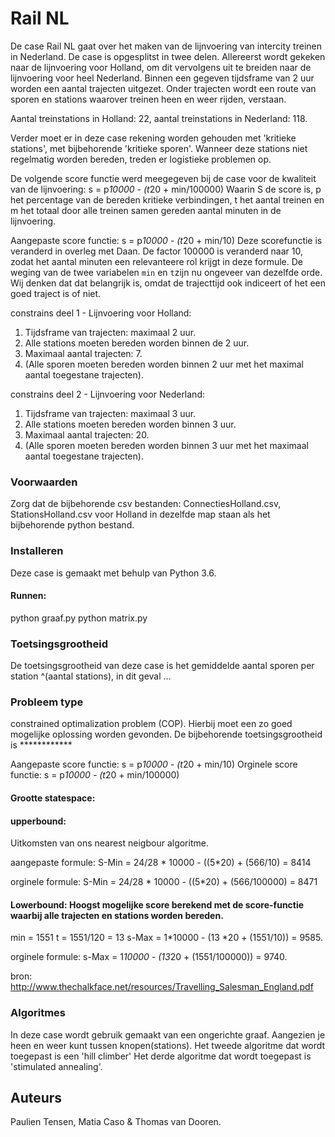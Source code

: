 # Rail NL 

De case Rail NL gaat over het maken van de lijnvoering van intercity treinen in Nederland. De case is opgesplitst in twee delen. Allereerst wordt gekeken naar de lijnvoering voor Holland, om dit vervolgens uit te breiden naar de lijnvoering voor heel Nederland. 
Binnen een gegeven tijdsframe van 2 uur worden een aantal trajecten uitgezet. Onder trajecten wordt een route van sporen en stations waarover treinen heen en weer rijden, verstaan.

Aantal treinstations in Holland: 22, 
aantal treinstations in Nederland: 118. 

Verder moet er in deze case rekening worden gehouden met 'kritieke stations', met bijbehorende 'kritieke sporen'. Wanneer deze stations niet regelmatig worden bereden, treden er logistieke problemen op. 

De volgende score functie werd meegegeven bij de case voor de kwaliteit van de lijnvoering: 
s = p*10000 - (t*20 + min/100000)
Waarin S de score is, p het percentage van de bereden kritieke verbindingen, t het aantal treinen en m het totaal door alle treinen samen gereden aantal minuten in de lijnvoering. 

Aangepaste score functie: 
s = p*10000 - (t*20 + min/10)
Deze scorefunctie is veranderd in overleg met Daan. De factor 100000 is veranderd naar 10, zodat het aantal minuten een relevanteere rol krijgt in deze formule. De weging van de twee variabelen `min` en `t`zijn nu ongeveer van dezelfde orde. Wij denken dat dat belangrijk is, omdat de trajecttijd ook indiceert of het een goed traject is of niet.

constrains deel 1 - Lijnvoering voor Holland:
1. Tijdsframe van trajecten: maximaal 2 uur. 
2. Alle stations moeten bereden worden binnen de 2 uur. 
3. Maximaal aantal trajecten: 7. 
4. (Alle sporen moeten bereden worden binnen 2 uur met het maximal aantal toegestane trajecten).

constrains deel 2 - Lijnvoering voor Nederland:
1. Tijdsframe van trajecten: maximaal 3 uur. 
2. Alle stations moeten bereden worden binnen 3 uur. 
3. Maximaal aantal trajecten: 20. 
4. (Alle sporen moeten bereden worden binnen 3 uur met het maximaal aantal toegestane trajecten).

### Voorwaarden

Zorg dat de bijbehorende csv bestanden: ConnectiesHolland.csv, StationsHolland.csv voor Holland in dezelfde map staan als het bijbehorende python bestand. 

### Installeren

Deze case is gemaakt met behulp van Python 3.6.

#### Runnen:
python graaf.py
python matrix.py

### Toetsingsgrootheid

De toetsingsgrootheid van deze case is het gemiddelde aantal sporen per station ^(aantal stations), in dit geval ... 


### Probleem type
constrained optimalization problem (COP). Hierbij moet een zo goed mogelijke oplossing worden gevonden. 
De bijbehorende toetsingsgrootheid is ************

Aangepaste score functie: s = p*10000 - (t*20 + min/10)
Orginele score functie: s = p*10000 - (t*20 + min/100000)

#### Grootte statespace: 
#### upperbound: 
Uitkomsten van ons nearest neigbour algoritme.

aangepaste formule: 
S-Min = 24/28 * 10000 - ((5*20) + (566/10) = 8414 

orginele formule:
S-Min = 24/28 * 10000 - ((5*20) + (566/100000) = 8471 




#### Lowerbound: Hoogst mogelijke score berekend met de score-functie waarbij alle trajecten en stations worden bereden.

min = 1551
t = 1551/120 = 13
s-Max = 1*10000 - (13 *20 + (1551/10)) = 9585.  

orginele formule: 
s-Max = 1*10000 - (13*20 + (1551/100000)) = 9740. 

bron: http://www.thechalkface.net/resources/Travelling_Salesman_England.pdf 

### Algoritmes

In deze case wordt gebruik gemaakt van een ongerichte graaf. Aangezien je heen en weer kunt tussen knopen(stations).
Het tweede algoritme dat wordt toegepast is een 'hill climber'
Het derde algoritme dat wordt toegepast is 'stimulated annealing'. 



## Auteurs
Paulien Tensen, Matia Caso & Thomas van Dooren. 







